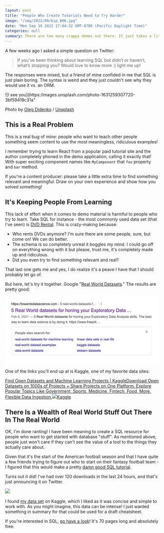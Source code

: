 ```yaml
---
layout: post
title: "People Who Create Tutorials Need to Try Harder"
image: "/img/2022/09/bip_806.jpg"
date: "Mon Sep 19 2022 17:04:32 GMT-0700 (Pacific Daylight Time)"
categories: null
summary: There are too many crappy demos out there. It just takes a little extra time and some empathy to tie your tutorial to a real problem.      
---
```


A few weeks ago I asked a simple question on Twitter:

> If you’ve been thinking about learning SQL but didn’t or haven’t, what’s stopping you? Would love to know more :) light me up!

The responses were mixed, but a friend of mine confided in me that SQL is just plain boring. The syntax is weird and they just couldn't see why they would use it vs. an ORM.

![I see you](https:/images.unsplash.com/photo-1631259307720-3bf59418c31a"

Photo by [Oleg Didenko](https://unsplash.com/@o%5Fdid?utm%5Fsource=ghost&utm%5Fmedium=referral&utm%5Fcampaign=api-credit) / [Unsplash](https://unsplash.com/?utm%5Fsource=ghost&utm%5Fmedium=referral&utm%5Fcampaign=api-credit)

## This is a Real Problem

This is a real bug of mine: people who want to teach other people something seem content to use the most meaningless, ridiculous examples!

I remember trying to learn React from a popular paid tutorial site and the author completely phoned in the demo application, calling it exactly that! With super exciting component names like `MyComponent` that `foo` property and `bar` method.

If you're a content producer: please take a little extra time to find something relevant and meaningful. Draw on your own experience and show how you solved something! 

## It's Keeping People From Learning

This lack of effort when it comes to demo material is harmful to people who try to learn. Take SQL for instance - the most commonly used data set (that I've seen) is [DVD Rental](https://www.postgresqltutorial.com/postgresql-getting-started/postgresql-sample-database/). This is crazy-making because:

* Who rents DVDs anymore? I'm sure there are some people, sure, but come on! We can do better.
* The schema is so completely unreal it boggles my mind. I could go off on everything wrong with it but please, trust me, it's completely made up and ridiculous.
* Did you even try to find something relevant and real?

That last one gets me and yes, I do realize it's a peave I have that I should probably let go of.

But here, let's try it together. Google "[Real World Datasets](https://www.google.com/search?q=real+world+datasets)." The results are pretty good:

![](/img/2022/09/image.png)

One of the links you'll end up at is Kaggle, one of my favorite data sites:

[Find Open Datasets and Machine Learning Projects | KaggleDownload Open Datasets on 1000s of Projects + Share Projects on One Platform. Explore Popular Topics Like Government, Sports, Medicine, Fintech, Food, More. Flexible Data Ingestion.![](https://www.kaggle.com/static/images/favicon.ico)Kaggle](https://www.kaggle.com/datasets)

## There Is a Wealth of Real World Stuff Out There In The Real World

OK, I'm done ranting! I have been meaning to create a SQL resource for people who want to get started with database "stuff". As mentioned above, people just won't care if they can't see the value of a tool to the things they actually care about.

Given that it's the start of the American football season and that I have quite a few friends trying to figure out who to start on their fantasy football team - I figured that this would make a pretty [damn good SQL tutorial](https://bigmachine.io/little-sql-book/).

Turns out it did! I've had over 120 downloads in the last 24 hours, and that's just announcing it on Twitter.

[![](/2022/09/littlesql-1.jpg)](https://bigmachine.io/little-sql-book/)

I found [my data set](https://www.kaggle.com/code/mur418/2020-fantasy-football) on Kaggle, which I liked as it was concise and simple to work with. As you might imagine, this data can be intense! I just wanted something in summary for that could be used for a draft cheatsheet.

If you're interested in SQL, [go have a look](https://bigmachine.io/little-sql-book/)! It's 70 pages long and absolutely free.

## 